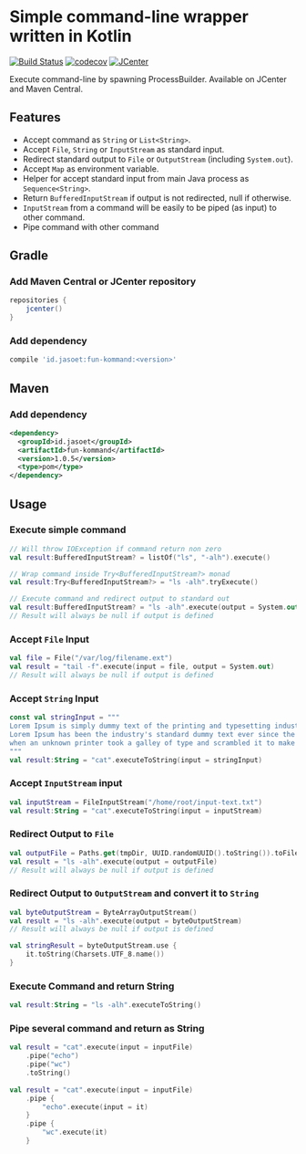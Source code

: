 # Simple command-line wrapper written in Kotlin

[![Build Status](https://travis-ci.org/jasoet/fun-kommand.svg?branch=master)](https://travis-ci.org/jasoet/fun-kommand)
[![codecov](https://codecov.io/gh/jasoet/fun-kommand/branch/master/graph/badge.svg)](https://codecov.io/gh/jasoet/fun-kommand)
[![JCenter](https://api.bintray.com/packages/jasoet/fun/fun-kommand/images/download.svg)](https://bintray.com/jasoet/fun/fun-kommand/_latestVersion)

Execute command-line by spawning ProcessBuilder. Available on JCenter and Maven Central.

## Features
- Accept command as `String` or `List<String>`.
- Accept `File`, `String` or `InputStream` as standard input.
- Redirect standard output to `File` or `OutputStream` (including `System.out`).
- Accept `Map` as environment variable.
- Helper for accept standard input from main Java process as `Sequence<String>`.
- Return `BufferedInputStream` if output is not redirected, null if otherwise.
- `InputStream` from a command will be easily to be piped (as input) to other command. 
- Pipe command with other command

## Gradle

### Add Maven Central or JCenter repository
```groovy
repositories {
    jcenter()
}
```

### Add dependency 
```groovy
compile 'id.jasoet:fun-kommand:<version>'
```

## Maven
### Add dependency
```xml
<dependency>
  <groupId>id.jasoet</groupId>
  <artifactId>fun-kommand</artifactId>
  <version>1.0.5</version>
  <type>pom</type>
</dependency>
```

## Usage
### Execute simple command
```kotlin
// Will throw IOException if command return non zero
val result:BufferedInputStream? = listOf("ls", "-alh").execute()

// Wrap command inside Try<BufferedInputStream?> monad 
val result:Try<BufferedInputStream?> = "ls -alh".tryExecute()

// Execute command and redirect output to standard out 
val result:BufferedInputStream? = "ls -alh".execute(output = System.out)
// Result will always be null if output is defined
```

### Accept `File` Input
```kotlin
val file = File("/var/log/filename.ext")
val result = "tail -f".execute(input = file, output = System.out)
// Result will always be null if output is defined
```

### Accept `String` Input
```kotlin
const val stringInput = """
Lorem Ipsum is simply dummy text of the printing and typesetting industry. 
Lorem Ipsum has been the industry's standard dummy text ever since the 1500s, 
when an unknown printer took a galley of type and scrambled it to make a type specimen book.
"""
val result:String = "cat".executeToString(input = stringInput)
```

### Accept `InputStream` input
```kotlin
val inputStream = FileInputStream("/home/root/input-text.txt")
val result:String = "cat".executeToString(input = inputStream)
```

### Redirect Output to `File` 
```kotlin
val outputFile = Paths.get(tmpDir, UUID.randomUUID().toString()).toFile()
val result = "ls -alh".execute(output = outputFile)
// Result will always be null if output is defined
```

### Redirect Output to `OutputStream` and convert it to `String`
```kotlin
val byteOutputStream = ByteArrayOutputStream()
val result = "ls -alh".execute(output = byteOutputStream)
// Result will always be null if output is defined

val stringResult = byteOutputStream.use {
    it.toString(Charsets.UTF_8.name())
}
```

### Execute Command and return String
```kotlin
val result:String = "ls -alh".executeToString()
```

### Pipe several command and return as String
```kotlin
val result = "cat".execute(input = inputFile)
    .pipe("echo")
    .pipe("wc")
    .toString()
    
val result = "cat".execute(input = inputFile)
    .pipe {
        "echo".execute(input = it)
    }
    .pipe {
        "wc".execute(it)
    }    
```
